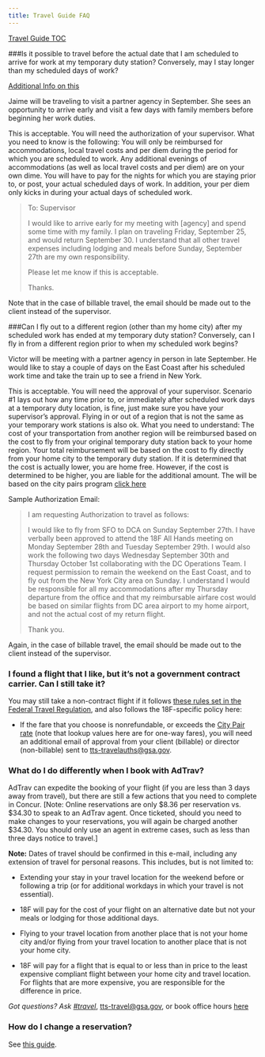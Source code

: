 ```yaml
---
title: Travel Guide FAQ
---
```


[Travel Guide TOC](/travel-guide-table-of-contents)

<a name="extend-travel"></a>

###Is it possible to travel before the actual date that I am scheduled to arrive for work at my temporary duty station?  Conversely, may I stay longer than my scheduled days of work?

[Additional Info on this](https://docs.google.com/drawings/d/1Lxnea7PmBZQeKwe-zkg1XNoIYYhFeglv29ls2NKudLE/edit)

Jaime will be traveling to visit a partner agency in September.  She sees an opportunity to arrive early and visit a few days with family members before beginning her work duties.

This is acceptable.  You will need the authorization of your supervisor.  What you need to know is the following:  You will only be reimbursed for accommodations, local travel costs and per diem during the period for which you are scheduled to work.  Any additional evenings of accommodations (as well as local travel costs and per diem) are on your own dime.  You will have to pay for the nights for which you are staying prior to, or post, your actual scheduled days of work. In addition, your per diem only kicks in during your actual days of scheduled work.

> To: Supervisor
>
> I would like to arrive early for my meeting with [agency] and spend some time with my family. I plan on traveling Friday, September 25, and would return September 30. I understand that all other travel expenses including lodging and meals before Sunday, September 27th are my own responsibility.
>
> Please let me know if this is acceptable.
>
> Thanks.

Note that in the case of billable travel, the email should be made out to the client instead of the supervisor.

<a name="multi-city"></a>

###Can I fly out to a different region (other than my home city) after my scheduled work has ended at my temporary duty station?  Conversely, can I fly in from a different region prior to when my scheduled work begins?

Victor will be meeting with a partner agency in person in late September.  He would like to stay a couple of days on the East Coast after his scheduled work time and take the train up to see a friend in New York.

This is acceptable.  You will need the approval of your supervisor.  Scenario #1 lays out how any time prior to, or immediately after scheduled work days at a temporary duty location, is fine, just make sure you have your supervisor’s approval.  Flying in or out of a region that is not the same as your temporary work stations is also ok.  What you need to understand:  The cost of your transportation from another region will be reimbursed based on the cost to fly from your original temporary duty station back to your home region.  Your total reimbursement will be based on the cost to fly directly from your home city to the temporary duty station.  If it is determined that the cost is actually lower, you are home free.  However, if the cost is determined to be higher, you are liable for the additional amount.  The  will be based on the city pairs program [click here](http://www.gsa.gov/portal/content/104512)

Sample Authorization Email:

> I am requesting Authorization to travel as follows:
>
> I would like to fly from SFO to DCA on Sunday September 27th.  I have verbally been approved to attend the 18F All Hands meeting on Monday September 28th and Tuesday September 29th.  I would also work the following two days Wednesday September 30th and Thursday October 1st collaborating with the DC Operations Team.  I request permission to remain the weekend on the East Coast, and to fly out from the New York City area on Sunday.  I understand I would be responsible for all my accommodations after my Thursday departure from the office and that my reimbursable airfare cost would be based on similar flights from DC area airport to my home airport, and not the actual cost of my return flight.
>
> Thank you.

Again, in the case of billable travel, the email should be made out to the client instead of the supervisor.

<a name="non-contract"></a>

### I found a flight that I like, but it’s not a government contract carrier. Can I still take it?

You may still take a non-contract flight if it follows [these rules set in the Federal Travel Regulation](http://www.gsa.gov/portal/ext/public/site/FTR/file/Chapter301p010.html/category/21868/#wp1203865), and also follows the 18F-specific policy here:

* If the fare that you choose is nonrefundable, or exceeds the [City Pair rate](http://cpsearch.fas.gsa.gov/cpsearch/search.do?method=enter) (note that lookup values here are for one-way fares), you will need an additional email of approval from your client (billable) or director (non-billable) sent to tts-travelauths@gsa.gov.


<a name="adtrav"></a>

### What do I do differently when I book with AdTrav?

AdTrav can expedite the booking of your flight (if you are less than 3 days away from travel), but there are still a few actions that you need to complete in Concur.  [Note:  Online reservations are only $8.36 per reservation vs. $34.30 to speak to an AdTrav agent.  Once ticketed, should you need to make changes to your reservations, you will again be charged another $34.30.  You should only use an agent in extreme cases, such as less than three days notice to travel.]

**Note:** Dates of travel should be confirmed in this e-mail, including any extension of travel for personal reasons. This includes, but is not limited to:

* Extending your stay in your travel location for the weekend before or following a trip (or for additional workdays in which your travel is not essential).

* 18F will pay for the cost of your flight on an alternative date but not your meals or lodging for those additional days.

* Flying to your travel location from another place that is not your home city and/or flying from your travel location to another place that is not your home city.

* 18F will pay for a flight that is equal to or less than in price to the least expensive compliant flight between your home city and travel location. For flights that are more expensive, you are responsible for the difference in price.

*Got questions? Ask [#travel](https://gsa-tts.slack.com/messages/travel)*, [tts-travel@gsa.gov](mailto:tts-travel@gsa.gov), or book office hours [here](https://sites.google.com/a/gsa.gov/tts-office-hours/)

### How do I change a reservation?

See [this guide](https://gsa-tts.slack.com/files/U0C72TRSM/F6QH44WCE/How_to__change__a_trip_already_associated_with_an_Authorization_in_Concur).
